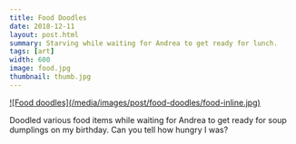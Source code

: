 ```yaml
---
title: Food Doodles
date: 2018-12-11
layout: post.html
summary: Starving while waiting for Andrea to get ready for lunch.
tags: [art]
width: 600
image: food.jpg
thumbnail: thumb.jpg
---
```


<div>
  <a href="/media/images/post/food-doodles/food.jpg">
    ![Food doodles](/media/images/post/food-doodles/food-inline.jpg)
  </a>
</div>

Doodled various food items while waiting for Andrea to get ready for soup dumplings on my birthday. Can you tell how hungry I was?
